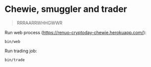# Chewie, smuggler and trader

> RRRAARRWHHGWWR

Run web process (https://renuo-cryptoday-chewie.herokuapp.com/):

    bin/web

Run trading job:

    bin/trade
